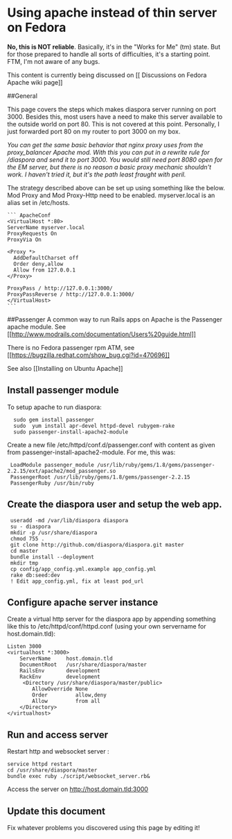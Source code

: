 # Using apache instead of thin server on Fedora
**No, this is  NOT  reliable**. Basically, it's in the "Works for Me" (tm) state. But for those
prepared to handle all sorts of difficulties, it's a starting point. FTM, I'm not aware of any bugs.

This content is currently being discussed on [[ Discussions on Fedora Apache wiki page]]

##General

This page covers the steps which makes diaspora server running on port 3000. Besides this, most users 
have a need to make this server available to the outside world on port 80. This is not covered at this point.
Personally, I just forwarded port 80 on my router to port 3000 on my box.
 
*You can get the same basic behavior that nginx proxy uses from the proxy_balancer Apache mod.
With this you can put in a rewrite rule for /diaspora and send it to port 3000.  You would still need
port 8080 open for the EM server, but there is no reason a basic proxy mechanic shouldn't work.
I haven't tried it, but it's the path least fraught with peril.*

The strategy described above can be set up using something like the below. Mod Proxy and Mod Proxy-Http need to be enabled. myserver.local is an alias set in /etc/hosts.

    ``` ApacheConf
    <VirtualHost *:80>
    ServerName myserver.local
    ProxyRequests On
    ProxyVia On

    <Proxy *>
      AddDefaultCharset off
      Order deny,allow
      Allow from 127.0.0.1 
    </Proxy>

    ProxyPass / http://127.0.0.1:3000/
    ProxyPassReverse / http://127.0.0.1:3000/
    </VirtualHost>
    ```

##Passenger
A common way to run Rails apps on Apache is the Passenger apache
module. See [[http://www.modrails.com/documentation/Users%20guide.html]]

There is no Fedora passenger rpm ATM, see
[[https://bugzilla.redhat.com/show_bug.cgi?id=470696]]

See also [[Installing on Ubuntu Apache]]

## Install passenger module

To setup apache to run diaspora:

      sudo gem install passenger
      sudo  yum install apr-devel httpd-devel rubygem-rake
      sudo passenger-install-apache2-module

Create a new file /etc/httpd/conf.d/passenger.conf with content as given from
passenger-install-apache2-module. For me, this was:

     LoadModule passenger_module /usr/lib/ruby/gems/1.8/gems/passenger-2.2.15/ext/apache2/mod_passenger.so
     PassengerRoot /usr/lib/ruby/gems/1.8/gems/passenger-2.2.15
     PassengerRuby /usr/bin/ruby

## Create the diaspora user and setup the web app.

     useradd -md /var/lib/diaspora diaspora
     su - diaspora
     mkdir -p /usr/share/diaspora
     chmod 755 .
     git clone http://github.com/diaspora/diaspora.git master
     cd master
     bundle install --deployment
     mkdir tmp
     cp config/app_config.yml.example app_config.yml
     rake db:seed:dev
     ! Edit app_config.yml, fix at least pod_url
    
## Configure apache server instance

Create a virtual http server for the diaspora app by appending something like this to
/etc/httpd/conf/httpd.conf (using your own servername for host.domain.tld):

    Listen 3000
    <virtualhost *:3000>
        ServerName     host.domain.tld
        DocumentRoot   /usr/share/diaspora/master
        RailsEnv       development
        RackEnv        development
         <Directory /usr/share/diaspora/master/public>
            AllowOverride None
            Order         allow,deny
            Allow         from all
        </Directory>
    </virtualhost>


## Run and access server

Restart http and  websocket server :

    service httpd restart
    cd /usr/share/diaspora/master
    bundle exec ruby ./script/websocket_server.rb&

Access the server on http://host.domain.tld:3000

## Update this document

Fix whatever problems you discovered using this page by editing it!


